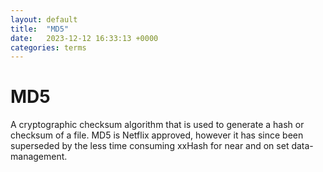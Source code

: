 ```yaml
---
layout: default
title:  "MD5"
date:   2023-12-12 16:33:13 +0000
categories: terms
---
```


# MD5

A cryptographic checksum algorithm that is used to generate a hash or checksum of a file. MD5 is Netflix approved, however it has since been superseded by the less time consuming xxHash for near and on set data-management.
